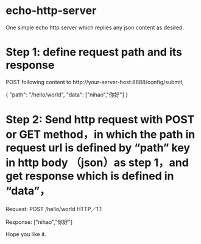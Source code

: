 # echo-http-server
One simple echo http server which replies any json content as desired.

# Step 1: define request path and its response

POST following content to http://your-server-host:8888/config/submit,

{
  "path": "/hello/world",
  "data": ["nihao","你好"]
}

# Step 2: Send http request with POST or GET method，in which the path in request url is defined by “path” key in http body （json）as step 1，and get response which is defined in “data”，

Request: POST /hello/world HTTP／1.1

Response: ["nihao","你好"]


Hope you like it.
